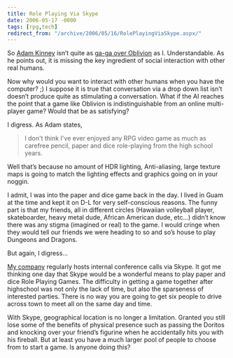 ```yaml
---
title: Role Playing Via Skype
date: 2006-05-17 -0800
tags: [rpg,tech]
redirect_from: "/archive/2006/05/16/RolePlayingViaSkype.aspx/"
---
```


So [Adam Kinney](http://adamkinney.com/blog/ "AdamKinney.com") isn’t
quite as [ga-ga over
Oblivion](http://adamkinney.com/blog/130/default.aspx "Oblivion, a fitting title")
as I. Understandable. As he points out, it is missing the key ingredient
of social interaction with other real humans.

Now why would you want to interact with other humans when you have the
computer? ;) I suppose it is true that conversation via a drop down list
isn’t doesn’t produce quite as stimulating a conversation. What if the
AI reaches the point that a game like Oblivion is indistinguishable from
an online multi-player game? Would that be as satisfying?

I digress. As Adam states,

> I don't think I've ever enjoyed any RPG video game as much as carefree
> pencil, paper and dice role-playing from the high school years.

Well that’s because no amount of HDR lighting, Anti-aliasing, large
texture maps is going to match the lighting effects and graphics going
on in your noggin.

I admit, I was into the paper and dice game back in the day. I lived in
Guam at the time and kept it on D-L for very self-conscious reasons. The
funny part is that my friends, all in different circles (Hawaiian
volleyball player, skateboarder, heavy metal dude, African American
dude, etc...) didn’t know there was any stigma (imagined or real) to the
game. I would cringe when they would tell our friends we were heading to
so and so’s house to play Dungeons and Dragons.

But again, I digress...

[My company](http://veloc-it.com/ "VelocIT") regularly hosts internal
conference calls via Skype. It got me thinking one day that Skype would
be a wonderful means to play paper and dice Role Playing Games. The
difficulty in getting a game together after highschool was not only the
lack of time, but also the sparseness of interested parties. There is no
way you are going to get six people to drive across town to meet all on
the same day and time.

With Skype, geographical location is no longer a limitation. Granted you
still lose some of the benefits of physical presence such as passing the
Doritos and knocking over your friend’s figurine when he accidentally
hits you with his fireball. But at least you have a much larger pool of
people to choose from to start a game. Is anyone doing this?

